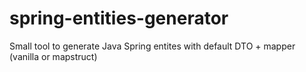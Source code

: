 # spring-entities-generator
Small tool to generate Java Spring entites with default DTO + mapper (vanilla or mapstruct)
